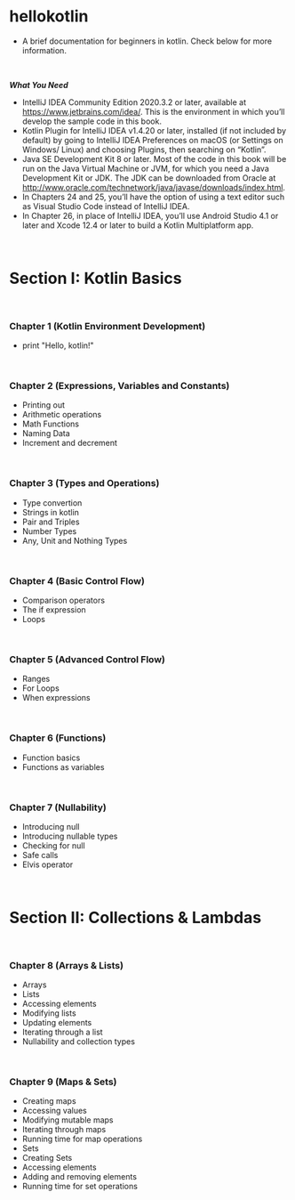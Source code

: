 # hellokotlin

  - A brief documentation for beginners in kotlin. Check below for more information.
<br>

**<i>What You Need</i>**
<br>
- IntelliJ IDEA Community Edition 2020.3.2 or later, available at https://www.jetbrains.com/idea/. This is the environment in which you’ll develop the sample code in this book.
- Kotlin Plugin for IntelliJ IDEA v1.4.20 or later, installed (if not included by default) by going to IntelliJ IDEA Preferences on macOS (or Settings on Windows/ Linux) and choosing Plugins, then searching on “Kotlin”.
- Java SE Development Kit 8 or later. Most of the code in this book will be run on the Java Virtual Machine or JVM, for which you need a Java Development Kit or JDK. The JDK can be downloaded from Oracle at http://www.oracle.com/technetwork/java/javase/downloads/index.html.
- In Chapters 24 and 25, you’ll have the option of using a text editor such as Visual Studio Code instead of IntelliJ IDEA.
- In Chapter 26, in place of IntelliJ IDEA, you’ll use Android Studio 4.1 or later and Xcode 12.4 or later to build a Kotlin Multiplatform app.

<br>
<h1>Section I: Kotlin Basics</h1>

<br>

**<h3>Chapter 1 (Kotlin Environment Development)</h3>**
- print "Hello, kotlin!"
<br>

**<h3>Chapter 2 (Expressions, Variables and Constants)</h3>**
- Printing out
- Arithmetic operations
- Math Functions
- Naming Data
- Increment and decrement
<br>

**<h3>Chapter 3 (Types and Operations)</h3>**
- Type convertion
- Strings in kotlin
- Pair and Triples
- Number Types
- Any, Unit and Nothing Types
<br>

**<h3>Chapter 4 (Basic Control Flow)</h3>**
- Comparison operators
- The if expression
- Loops
<br>

**<h3>Chapter 5 (Advanced Control Flow)</h3>**
- Ranges
- For Loops
- When expressions
<br>

**<h3>Chapter 6 (Functions)</h3>**
- Function basics
- Functions as variables
<br>

**<h3>Chapter 7 (Nullability)</h3>**
- Introducing null
- Introducing nullable types
- Checking for null
- Safe calls
- Elvis operator
<br>
<h1>Section II: Collections & Lambdas</h1>

<br>

**<h3>Chapter 8 (Arrays & Lists)</h3>**
- Arrays
- Lists
- Accessing elements
- Modifying lists
- Updating elements
- Iterating through a list
- Nullability and collection types
<br>

**<h3>Chapter 9 (Maps & Sets)</h3>**
- Creating maps
- Accessing values
- Modifying mutable maps
- Iterating through maps
- Running time for map operations
- Sets
- Creating Sets
- Accessing elements
- Adding and removing elements
- Running time for set operations
<br>
